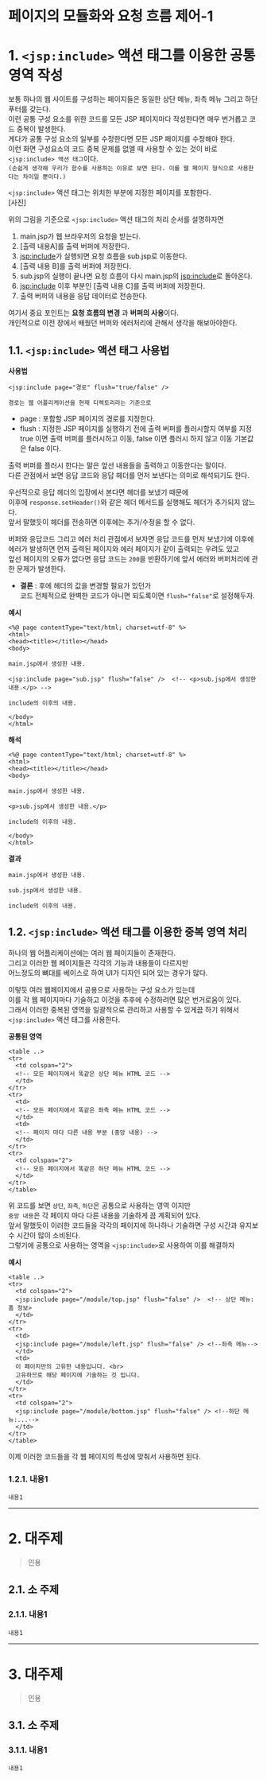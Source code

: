 페이지의 모듈화와 요청 흐름 제어-1
=======================
# 1. ```<jsp:include>``` 액션 태그를 이용한 공통 영역 작성
보통 하나의 웹 사이트를 구성하는 페이지들은 동일한 상단 메뉴, 좌측 메뉴 그리고 하단 푸터를 갖는다.  
이런 공통 구성 요소를 위한 코드를 모든 JSP 페이지마다 작성한다면 매우 번거롭고 코드 중복이 발생한다.  
게다가 공통 구성 요소의 일부를 수정한다면 모든 JSP 페이지를 수정해야 한다.  
이런 화면 구성요소의 코드 중복 문제를 없앨 때 사용할 수 있는 것이 바로 ```<jsp:include> 액션 태그```이다.   
```(손쉽게 생각해 우리가 함수를 사용하는 이유로 보면 된다. 이를 웹 페이지 형식으로 사용한다는 차이일 뿐이다.)```  

```<jsp:include>``` 액션 태그는 위치한 부분에 지정한 페이지를 포함한다.  
[사진]  
  
위의 그림을 기준으로 ```<jsp:include>``` 액션 태그의 처리 순서를 설명하자면  
  
1. main.jsp가 웹 브라우저의 요청을 받는다.
2. [출력 내용A]를 출력 버퍼에 저장한다.  
3. <jsp:include>가 실행되면 요청 흐름을 sub.jsp로 이동한다.  
4. [출력 내용 B]를 출력 버퍼에 저장한다.  
5. sub.jsp의 실행이 끝나면 요청 흐름이 다시 main.jsp의 <jsp:include>로 돌아온다.
6. <jsp:include> 이후 부분인 [출력 내용 C]를 출력 버퍼에 저장한다.  
7. 출력 버퍼의 내용을 응답 데이터로 전송한다.  
    
여기서 중요 포인트는 **요청 흐름의 변경** 과 **버퍼의 사용**이다.    
개인적으로 이전 장에서 배웠던 버퍼와 에러처리에 관해서 생각을 해보아야한다.  
  
## 1.1. ```<jsp:include>``` 액션 태그 사용법
**사용법**
```
<jsp:include page="경로" flush="true/false" /> 

경로는 웹 어플리케이션을 현재 디렉토리라는 기준으로 
```

* page : 포함할 JSP 페이지의 경로를 지정한다.
* flush : 지정한 JSP 페이지를 실행하기 전에 출력 버퍼를 플러시할지 여부를 지정  
          true 이면 출력 버퍼를 플러시하고 이동, false 이면 플러시 하지 않고 이동 기본값은 false 이다.    
            
출력 버퍼를 플러시 한다는 말은 앞선 내용들을 출력하고 이동한다는 말이다.  
다른 관점에서 보면 응답 코드와 응답 헤더를 먼저 보낸다는 의미로 해석되기도 한다.
  
우선적으로 응답 헤더의 입장에서 본다면 헤더를 보냈기 때문에      
이후에 ```response.setHeader()```와 같은 헤더 메서드를 실행해도 헤더가 추가되지 않느다.      
앞서 말했듯이 헤더를 전송하면 이후에는 추가/수정을 할 수 없다.     
    
버퍼와 응답코드 그리고 에러 처리 관점에서 보자면 응답 코드를 먼저 보냈기에
이후에 에러가 발생하면 먼저 출력된 페이지와 에러 페이지가 같이 출력되는 우려도 있고  
앞선 페이지의 오류가 없다면 응답 코드는 ```200```을 반환하기에 앞서 에러와 버퍼처리에 관한 문제가 발생한다.  

* **결론** : 후에 헤더의 값을 변경할 필요가 있던가    
              코드 전체적으로 완벽한 코드가 아니면 되도록이면 ```flush="false"```로 설정해두자.  
  
**예시**
```
<%@ page contentType="text/html; charset=utf-8" %>
<html>
<head><title></title></head>
<body>

main.jsp에서 생성한 내용.

<jsp:include page="sub.jsp" flush="false" />  <!-- <p>sub.jsp에서 생성한 내용.</p> -->

include의 이후의 내용.

</body>
</html>
```
**해석**
```
<%@ page contentType="text/html; charset=utf-8" %>
<html>
<head><title></title></head>
<body>

main.jsp에서 생성한 내용.

<p>sub.jsp에서 생성한 내용.</p>

include의 이후의 내용.

</body>
</html>
```
**결과**
```
main.jsp에서 생성한 내용.

sub.jsp에서 생성한 내용.

include의 이후의 내용.
```
  
## 1.2. ```<jsp:include>``` 액션 태그를 이용한 중복 영역 처리
하나의 웹 어플리케이션에는 여러 웹 페이지들이 존재한다.  
그리고 이러한 웹 페이지들은 각각의 기능과 내용들이 다르지만  
어느정도의 뼈대를 베이스로 하여 UI가 디자인 되어 있는 경우가 많다.  
  
이렇듯 여러 웹페이지에서 공용으로 사용하는 구성 요소가 있는데  
이를 각 웹 페이지마다 기술하고 이것을 추후에 수정하려면 많은 번거로움이 있다.  
그래서 이러한 중복된 영역을 일괄적으로 관리하고 사용할 수 있게끔 하기 위해서 ```<jsp:include>``` 액션 태그를 사용한다.

**공통된 영역**
```
<table ..>
<tr>
  <td colspan="2">
  <!-- 모든 페이지에서 똑같은 상단 메뉴 HTML 코드 -->
  </td>
</tr>
<tr>
  <td>
  <!-- 모든 페이지에서 똑같은 좌측 메뉴 HTML 코드 -->
  </td>
  <td>
  <!-- 페이지 마다 다른 내용 부분 (중앙 내용) -->
  </td>
</tr>
<tr>
  <td colspan="2">
  <!-- 모든 페이지에서 똑같은 하단 메뉴 HTML 코드 -->
  </td>
</tr>
</table>
```
위 코드를 보면 ```상단```, ```좌측```, ```하단```은 공통으로 사용하는 영역 이지만  
```중앙 내용```은 각 페이지 마다 다른 내용을 기술하게 끔 계획되어 있다.  
앞서 말했듯이 이러한 코드들을 각각의 페이지에 하나하나 기술하면 구성 시간과 유지보수 시간이 많이 소비된다.  
그렇기에 공통으로 사용하는 영역을 ```<jsp:include>```로 사용하여 이를 해결하자  
    
**예시**
```
<table ..>
<tr>
  <td colspan="2">
  <jsp:include page="/module/top.jsp" flush="false" />  <!-- 상단 메뉴: 홈 정보>
  </td>
</tr>
<tr>
  <td>
  <jsp:include page="/module/left.jsp" flush="false" /> <!--좌측 메뉴-->
  </td>
  <td>
  이 페이지만의 고유한 내용입니다. <br>
  고유하므로 해당 페이지에 기술하는 것 입니다.  
  </td>
</tr>
<tr>
  <td colspan="2">
  <jsp:include page="/module/bottom.jsp" flush="false" /> <!--하단 메뉴:...-->
  </td>
</tr>
</table>
```
이제 이러한 코드들을 각 웹 페이지의 특성에 맞춰서 사용하면 된다.   
### 1.2.1. 내용1
```
내용1
```

***
# 2. 대주제
> 인용
## 2.1. 소 주제
### 2.1.1. 내용1
```
내용1
```   

***
# 3. 대주제
> 인용
## 3.1. 소 주제
### 3.1.1. 내용1
```
내용1
```
